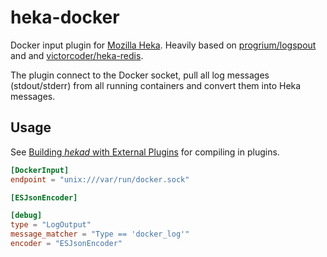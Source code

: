 heka-docker
===========

Docker input plugin for [Mozilla Heka](https://hekad.readthedocs.org). Heavily
based on [progrium/logspout](https://github.com/progrium/logspout) and
and [victorcoder/heka-redis](https://github.com/victorcoder/heka-redis).

The plugin connect to the Docker socket, pull all log messages (stdout/stderr)
from all running containers and convert them into Heka messages.

## Usage

See [Building *hekad* with External
Plugins](http://hekad.readthedocs.org/en/latest/installing.html#build-include-externals)
for compiling in plugins.

```toml
[DockerInput]
endpoint = "unix:///var/run/docker.sock"

[ESJsonEncoder]

[debug]
type = "LogOutput"
message_matcher = "Type == 'docker_log'"
encoder = "ESJsonEncoder"
```
